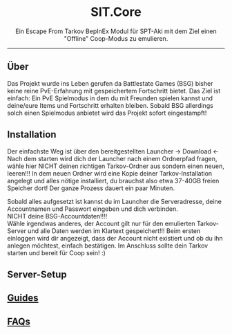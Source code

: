 ﻿
<div align=center style="text-align: center">
<h1 style="text-align: center"> SIT.Core </h1>
Ein Escape From Tarkov BepInEx Modul für SPT-Aki mit dem Ziel einen "Offline" Coop-Modus zu emulieren.
</div>

---

## Über

Das Projekt wurde ins Leben gerufen da Battlestate Games (BSG) bisher keine reine PvE-Erfahrung mit gespeichertem Fortschritt bietet.
Das Ziel ist einfach: Ein PvE Spielmodus in dem du mit Freunden spielen kannst und deine/eure Items und Fortschritt erhalten bleiben.
Sobald BSG allerdings solch einen Spielmodus anbietet wird das Projekt sofort eingestampft!

## Installation

Der einfachste Weg ist über den bereitgestellten Launcher -> Download <-
Nach dem starten wird dich der Launcher nach einem Ordnerpfad fragen, wähle hier NICHT deinen richtigen Tarkov-Ordner aus sondern einen neuen, leeren!!!
In dem neuen Ordner wird eine Kopie deiner Tarkov-Installation angelegt und alles nötige installiert, du brauchst also etwa 37-40GB freien Speicher dort!
Der ganze Prozess dauert ein paar Minuten. 

Sobald alles aufgesetzt ist kannst du im Launcher die Serveradresse, deine Accountnamen und Passwort eingeben und dich verbinden.
<br>
NICHT deine BSG-Accountdaten!!!!
<br> Wähle irgendwas anderes, der Account gilt nur für den emulierten Tarkov-Server und alle Daten werden im Klartext gespeichert!!!
Beim ersten einloggen wird dir angezeigt, dass der Account nicht existiert und ob du ihn anlegen möchtest, einfach bestätigen. 
Im Anschluss sollte dein Tarkov starten und bereit für Coop sein! :)

## Server-Setup



## [Guides](./Guides)
## [FAQs](./FAQs)

